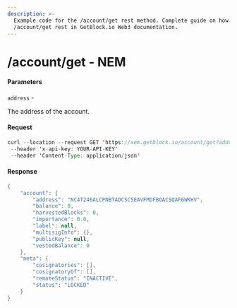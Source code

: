 ```yaml
---
description: >-
  Example code for the /account/get rest method. Сomplete guide on how to use
  /account/get rest in GetBlock.io Web3 documentation.
---
```


# /account/get - NEM

#### Parameters

`address` -

The address of the account.

#### Request

```java
curl --location --request GET 'https://xem.getblock.io/account/get?address=NC4T246ALCPNBTAOCSC5EAVFMDFBOACSQAF6WKHV'
 --header 'x-api-key: YOUR-API-KEY'
 --header 'Content-Type: application/json'
```

#### Response

```java
{
    "account": {
        "address": "NC4T246ALCPNBTAOCSC5EAVFMDFBOACSQAF6WKHV",
        "balance": 0,
        "harvestedBlocks": 0,
        "importance": 0.0,
        "label": null,
        "multisigInfo": {},
        "publicKey": null,
        "vestedBalance": 0
    },
    "meta": {
        "cosignatories": [],
        "cosignatoryOf": [],
        "remoteStatus": "INACTIVE",
        "status": "LOCKED"
    }
}
```
